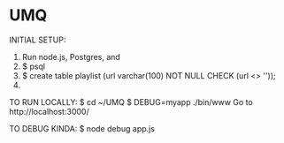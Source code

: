 # UMQ

INITIAL SETUP:
1. Run node.js, Postgres, and
2. $ psql
2. $ create table playlist (url varchar(100) NOT NULL CHECK (url <> ''));
3.


TO RUN LOCALLY:
$ cd ~/UMQ
$ DEBUG=myapp ./bin/www
Go to http://localhost:3000/

TO DEBUG KINDA:
$ node debug app.js

